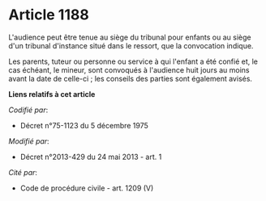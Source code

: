 # Article 1188

L'audience peut être tenue au siège du tribunal pour enfants ou au siège d'un tribunal d'instance situé dans le ressort, que
la convocation indique. 

Les  parents, tuteur ou personne ou service à qui l'enfant a été confié et, le cas échéant, le mineur, sont convoqués à
l'audience huit jours au moins avant la date de celle-ci ; les conseils des parties sont également avisés.

**Liens relatifs à cet article**

_Codifié par_:

  - Décret n°75-1123 du 5 décembre 1975

_Modifié par_:

  - Décret n°2013-429 du 24 mai 2013 - art. 1

_Cité par_:

  - Code de procédure civile - art. 1209 (V)
